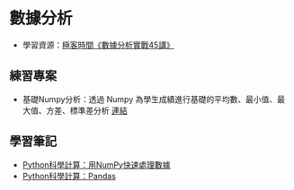 # 數據分析

- 學習資源：[極客時間《數據分析實戰45講》](https://time.geekbang.org/column/intro/147)

## 練習專案

- 基礎Numpy分析：透過 Numpy 為學生成績進行基礎的平均數、最小值、最大值、方差、標準差分析 [連結](exercise/exercise1.md) 







## 學習筆記

- [Python科學計算：用NumPy快速處理數據](note/exercise1.md)
- [Python科學計算：Pandas]()

